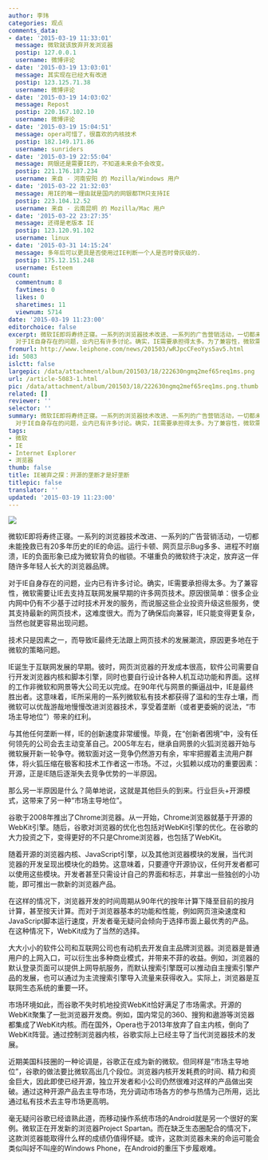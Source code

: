 ```yaml
---
author: 李玮
categories: 观点
comments_data:
- date: '2015-03-19 11:33:01'
  message: 微软就该放弃开发浏览器
  postip: 127.0.0.1
  username: 微博评论
- date: '2015-03-19 13:03:01'
  message: 其实现在已经大有改进
  postip: 123.125.71.38
  username: 微博评论
- date: '2015-03-19 14:03:02'
  message: Repost
  postip: 220.167.102.10
  username: 微博评论
- date: '2015-03-19 15:04:51'
  message: opera可惜了，很喜欢的内核技术
  postip: 182.149.171.86
  username: sunriders
- date: '2015-03-19 22:55:04'
  message: 网银还是需要IE的，不知道未来会不会改变。
  postip: 221.176.187.234
  username: 来自 - 河南安阳 的 Mozilla/Windows 用户
- date: '2015-03-22 21:32:03'
  message: 用IE的唯一理由就是国内的网银都TM只支持IE
  postip: 223.104.12.52
  username: 来自 - 云南昆明 的 Mozilla/Mac 用户
- date: '2015-03-22 23:27:35'
  message: 还得是老版本 IE
  postip: 123.120.91.102
  username: linux
- date: '2015-03-31 14:15:24'
  message: 多年后可以更具是否使用过IE判断一个人是否时骨灰级的.
  postip: 175.12.151.248
  username: Esteem
count:
  commentnum: 8
  favtimes: 0
  likes: 0
  sharetimes: 11
  viewnum: 5714
date: '2015-03-19 11:23:00'
editorchoice: false
excerpt: 微软IE即将寿终正寝。一系列的浏览器技术改进、一系列的广告营销活动，一切都未能挽救已有20多年历史的IE的命运。运行卡顿、网页显示Bug多多、进程不时崩溃，IE的负面形象已成为微软背负的枷锁。不堪重负的微软终于决定，放弃这一伴随许多年轻人长大的浏览器品牌。
  对于IE自身存在的问题，业内已有许多讨论。确实，IE需要承担得太多。为了兼容性，微软需要让IE去支持互联网发展早期的许多网页技术。原因很简单：很多企业内网中仍有不少基于过时技术开发的服务，而说服这些企业投资升级这些服务，使其支持最新的网页技术，这难度很大。而为
fromurl: http://www.leiphone.com/news/201503/wRJpcCFeoYys5av5.html
id: 5083
islctt: false
largepic: /data/attachment/album/201503/18/222630ngmq2mef65req1ms.png
url: /article-5083-1.html
pic: /data/attachment/album/201503/18/222630ngmq2mef65req1ms.png.thumb.jpg
related: []
reviewer: ''
selector: ''
summary: 微软IE即将寿终正寝。一系列的浏览器技术改进、一系列的广告营销活动，一切都未能挽救已有20多年历史的IE的命运。运行卡顿、网页显示Bug多多、进程不时崩溃，IE的负面形象已成为微软背负的枷锁。不堪重负的微软终于决定，放弃这一伴随许多年轻人长大的浏览器品牌。
  对于IE自身存在的问题，业内已有许多讨论。确实，IE需要承担得太多。为了兼容性，微软需要让IE去支持互联网发展早期的许多网页技术。原因很简单：很多企业内网中仍有不少基于过时技术开发的服务，而说服这些企业投资升级这些服务，使其支持最新的网页技术，这难度很大。而为
tags:
- 微软
- IE
- Internet Explorer
- 浏览器
thumb: false
title: IE被弃之探：开源的垄断才是好垄断
titlepic: false
translator: ''
updated: '2015-03-19 11:23:00'
---
```


![](/data/attachment/album/201503/18/222630ngmq2mef65req1ms.png)


微软IE即将寿终正寝。一系列的浏览器技术改进、一系列的广告营销活动，一切都未能挽救已有20多年历史的IE的命运。运行卡顿、网页显示Bug多多、进程不时崩溃，IE的负面形象已成为微软背负的枷锁。不堪重负的微软终于决定，放弃这一伴随许多年轻人长大的浏览器品牌。


对于IE自身存在的问题，业内已有许多讨论。确实，IE需要承担得太多。为了兼容性，微软需要让IE去支持互联网发展早期的许多网页技术。原因很简单：很多企业内网中仍有不少基于过时技术开发的服务，而说服这些企业投资升级这些服务，使其支持最新的网页技术，这难度很大。而为了确保后向兼容，IE只能变得更复杂，当然也就更容易出现问题。


技术只是因素之一，而导致IE最终无法跟上网页技术的发展潮流，原因更多地在于微软的策略问题。


IE诞生于互联网发展的早期。彼时，网页浏览器的开发成本很高，软件公司需要自行开发浏览器内核和脚本引擎，同时也要自行设计各种人机互动功能和界面。这样的工作非微软和网景等大公司无以完成。在90年代与网景的撕逼战中，IE是最终胜出者。这意味着，IE所采用的一系列微软私有技术都获得了温和的生存土壤，而微软可以优哉游哉地慢慢改进浏览器技术，享受着垄断（或者更委婉的说法，“市场主导地位”）带来的红利。


与其他任何垄断一样，IE的创新速度非常缓慢。毕竟，在“创新者困境”中，没有任何领先的公司会去主动变革自己。2005年左右，继承自网景的火狐浏览器开始与微软展开新一轮争夺。微软面对这一竞争仍然游刃有余，牢牢把握着主流用户群体，将火狐压缩在极客和技术工作者这一市场。不过，火狐赖以成功的重要因素：开源，正是IE随后逐渐失去竞争优势的一半原因。


那么另一半原因是什么？简单地说，这就是其他巨头的到来。行业巨头+开源模式，这带来了另一种“市场主导地位”。


谷歌于2008年推出了Chrome浏览器。从一开始，Chrome浏览器就基于开源的WebKit引擎。随后，谷歌对浏览器的优化也包括对WebKit引擎的优化。在谷歌的大力投资之下，变得更好的不只是Chrome浏览器，也包括了WebKit。


随着开源的浏览器内核、JavaScript引擎，以及其他浏览器模块的发展，当代浏览器的开发呈现出模块化的趋势。这意味着，只要遵守开源协议，任何开发者都可以使用这些模块。开发者甚至只需设计自己的界面和标志，并拿出一些独创的小功能，即可推出一款新的浏览器产品。


在这样的情况下，浏览器开发的时间周期从90年代的按年计算下降至目前的按月计算，甚至按天计算。而对于浏览器基本的功能和性能，例如网页渲染速度和JavaScript脚本运行速度，开发者毫无疑问会倾向于选择市面上最优秀的产品。在这种情况下，WebKit成为了当然的选择。


大大小小的软件公司和互联网公司也有动机去开发自主品牌浏览器。浏览器是普通用户的上网入口，可以衍生出多种商业模式，并带来不菲的收益。例如，浏览器的默认登录页面可以提供上网导航服务，而默认搜索引擎既可以推动自主搜索引擎产品的发展，也可以通过为主流搜索引擎导入流量来获得收入。实际上，浏览器是互联网生态系统的重要一环。


市场环境如此，而谷歌不失时机地投资WebKit恰好满足了市场需求。开源的WebKit聚集了一批浏览器开发商。例如，国内常见的360、搜狗和遨游等浏览器都集成了WebKit内核。而在国外，Opera也于2013年放弃了自主内核，倒向了WebKit阵营。通过控制浏览器内核，谷歌实际上已经主导了当代浏览器技术的发展。


近期美国科技圈的一种论调是，谷歌正在成为新的微软。但同样是“市场主导地位”，谷歌的做法要比微软高出几个段位。浏览器内核开发耗费的时间、精力和资金巨大，因此即使已经开源，独立开发者和小公司仍然很难对这样的产品做出突破。通过这种开源产品去主导市场，充分调动市场各方的参与热情为己所用，远比通过私有技术去主导市场更高明。


毫无疑问谷歌已经谙熟此道，而移动操作系统市场的Android就是另一个很好的案例。微软正在开发新的浏览器Project Spartan。而在缺乏生态圈配合的情况下，这款浏览器能取得什么样的成绩仍值得怀疑。或许，这款浏览器未来的命运可能会类似叫好不叫座的Windows Phone，在Android的重压下步履艰难。